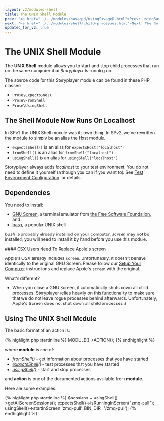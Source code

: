 ```yaml
---
layout: v2/modules-shell
title: The UNIX Shell Module
prev: '<a href="../../modules/savaged/usingSavageD.html">Prev: usingSavageD()</a>'
next: '<a href="../../modules/shell/child-processes.html">Next: The Role Of Child Processes In Testing</a>'
updated_for_v2: true
---
```


# The UNIX Shell Module

The __UNIX Shell__ module allows you to start and stop child processes that run on the same computer that _Storyplayer_ is running on.

The source code for this Storyplayer module can be found in these PHP classes:

* `Prose\ExpectsShell`
* `Prose\FromShell`
* `Prose\UsingShell`

## The Shell Module Now Runs On Localhost

In SPv1, the UNIX Shell module was its own thing. In SPv2, we've rewritten the module to simply be an alias the [Host module](../host/index.html).

* `expectsShell()` is an alias for `expectsHost("localhost")`
* `fromShell()` is an alias for `fromShell("localhost")`
* `usingShell()` is an alias for `usingShell("localhost")`

Storyplayer always adds _localhost_ to your test environment. You do not need to define it yourself (although you can if you want to). See [Test Environment Configuration](../../using/configuration/test-environment-config.html#localhost) for details.

## Dependencies

You need to install:

* [GNU Screen](http://www.gnu.org/software/screen/), a terminal emulator from [the Free Software Foundation](http://www.fsf.org/), and
* [bash](http://www.gnu.org/software/bash/), a popular UNIX shell

_bash_ is probably already installed on your computer. _screen_ may not be installed; you will need to install it by hand before you use this module.

<div class="callout warning" markdown="1">
#### OSX Users Need To Replace Apple's screen

Apple's OSX already includes `screen`. Unfortunately, it doesn't behave identically to the original GNU Screen. Please follow our [Setup Your Computer](../../learn/getting-setup/index.html) instructions and replace Apple's `screen` with the original.

What's different?

* When you close a GNU Screen, it automatically shuts down all child processes. Storyplayer relies heavily on this functionality to make sure that we do not leave rogue processes behind afterwards. Unfortunately, Apple's Screen does not shut down all child processes :(
</div>

## Using The UNIX Shell Module

The basic format of an action is:

{% highlight php startinline %}
MODULE()->ACTION();
{% endhighlight %}

where __module__ is one of:

* _[fromShell()](fromShell.html)_ - get information about processes that you have started
* _[expectsShell()](expectsShell.html)_ - test processes that you have started
* _[usingShell()](usingShell.html)_ - start and stop processes

and __action__ is one of the documented actions available from __module__.

Here are some examples:

{% highlight php startinline %}
$sessions = usingShell()->getAllScreenSessions();
expectsShell()->isRunningInScreen("zmq-pull");
usingShell()->startInScreen('zmq-pull', BIN_DIR . '/zmq-pull');
{% endhighlight %}